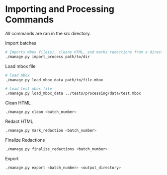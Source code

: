 # Importing and Processing Commands

All commands are ran in the src directory.

Import batches

```zsh
# Imports mbox file(s), cleans HTML, and marks redactions from a directory
./manage.py import_process path/to/dir 
```

Load mbox file

```zsh
# load mbox
./manage.py load_mbox_data path/to/file.mbox 

# Load test mbox file
./manage.py load_mbox_data ../tests/processing/data/test.mbox 
```

Clean HTML

```zsh
./manage.py clean <batch_number>
```

Redact HTML

```zsh
./manage.py mark_redaction <batch_number>
```

Finalize Redactions

```zsh
./manage.py finalize_redactions <batch_number>
```

Export

```zsh
./manage.py export <batch_number> <output_directory>
```
